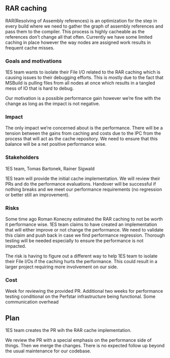 ## RAR caching
RAR(Resolving of Assembly references) is an optimization for the step in 
every build where we need to gather the graph of assembly references and pass
them to the compiler. This process is highly cacheable as the references
don’t change all that often. Currently we have some limited caching in
place however the way nodes are assigned work results in frequent cache
misses.

### Goals and motivations

1ES team wants to isolate their File I/O related to the RAR caching which is causing
issues to their debugging efforts. This is mostly due to the fact that MSBuild is pulling
files from all nodes at once which results in a tangled mess of IO that is hard to debug.

Our motivation is a possible performance gain however we’re fine with
the change as long as the impact is not negative.

### Impact

The only impact we’re concerned about is the performance. There will be
a tension between the gains from caching and costs due to the IPC from
the process that will act as the cache repository. We need to ensure
that this balance will be a net positive performance wise.

### Stakeholders

1ES team, Tomas Bartonek, Rainer Sigwald

1ES team will provide the initial cache implementation. We will review
their PRs and do the performance evaluations. Handover will be
successful if nothing breaks and we meet our performance requirements
(no regression or better still an improvement).

### Risks

Some time ago Roman Konecny estimated the RAR caching to not be worth it
performance wise. 1ES team claims to have created an implementation that
will either improve or not change the performance. We need to validate
this claim and push back in case we find performance regression.
Thorough testing will be needed especially to ensure the performance
is not impacted.

The risk is having to figure out a different way to help 1ES team to
isolate their File I/Os if the caching hurts the performance. This could
result in a larger project requiring more involvement on our side.

### Cost

Week for reviewing the provided PR. Additional two weeks for performance
testing conditional on the Perfstar infrastructure being functional.
Some communication overhead

## Plan

1ES team creates the PR wih the RAR cache implementation.

We review the PR with a special emphasis on the performance side of
things.
Then we merge the changes. There is no expected follow up beyond the
usual maintenance for our codebase.
